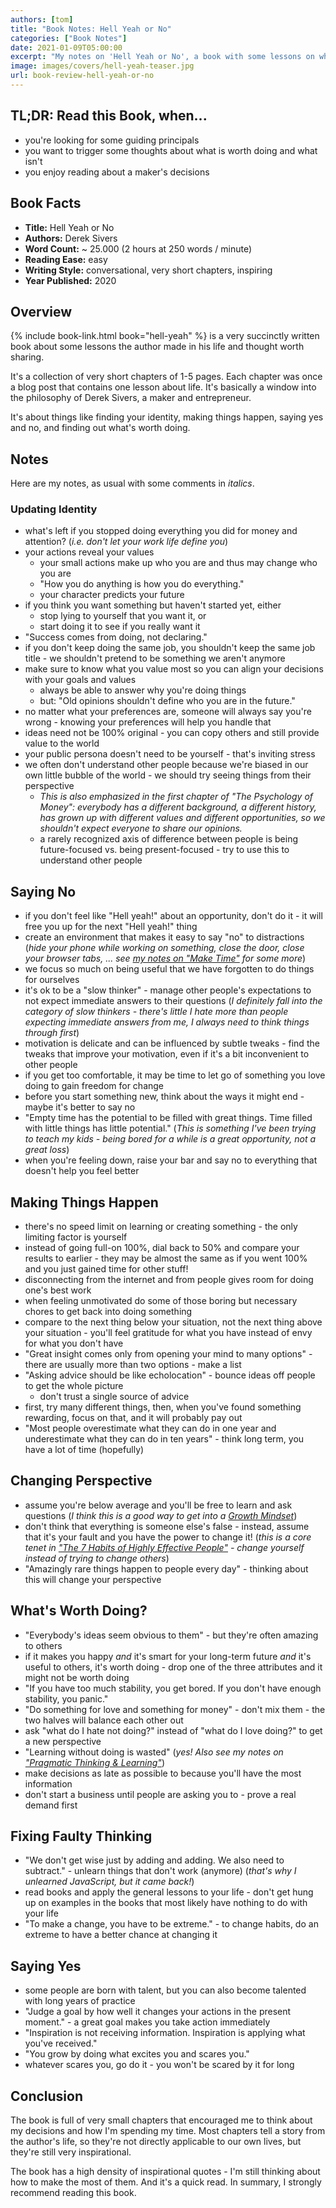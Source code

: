 ```yaml
---
authors: [tom]
title: "Book Notes: Hell Yeah or No"
categories: ["Book Notes"]
date: 2021-01-09T05:00:00
excerpt: "My notes on 'Hell Yeah or No', a book with some lessons on when to say yes and when to say no, among other things."
image: images/covers/hell-yeah-teaser.jpg
url: book-review-hell-yeah-or-no
---
```


## TL;DR: Read this Book, when...

* you're looking for some guiding principals
* you want to trigger some thoughts about what is worth doing and what isn't
* you enjoy reading about a maker's decisions

## Book Facts

* **Title:** Hell Yeah or No
* **Authors:** Derek Sivers
* **Word Count:** ~ 25.000 (2 hours at 250 words / minute)
* **Reading Ease:** easy
* **Writing Style:** conversational, very short chapters, inspiring
* **Year Published:** 2020 

## Overview

{% include book-link.html book="hell-yeah" %} is a very succinctly written book about some lessons the author made in his life and thought worth sharing.

It's a collection of very short chapters of 1-5 pages. Each chapter was once a blog post that contains one lesson about life. It's basically a window into the philosophy of Derek Sivers, a maker and entrepreneur.

It's about things like finding your identity, making things happen, saying yes and no, and finding out what's worth doing.

## Notes

Here are my notes, as usual with some comments in *italics*.

### Updating Identity

* what's left if you stopped doing everything you did for money and attention? (*i.e. don't let your work life define you*)
* your actions reveal your values
  * your small actions make up who you are and thus may change who you are
  * "How you do anything is how you do everything." 
  * your character predicts your future
* if you think you want something but haven't started yet, either 
  * stop lying to yourself that you want it, or 
  * start doing it to see if you really want it
* "Success comes from doing, not declaring."
* if you don't keep doing the same job, you shouldn't keep the same job title - we shouldn't pretend to be something we aren't anymore
* make sure to know what you value most so you can align your decisions with your goals and values
  * always be able to answer why you're doing things
  * but: "Old opinions shouldn't define who you are in the future."
* no matter what your preferences are, someone will always say you're wrong - knowing your preferences will help you handle that
* ideas need not be 100% original - you can copy others and still provide value to the world
* your public persona doesn't need to be yourself - that's inviting stress
* we often don't understand other people because we're biased in our own little bubble of the world - we should try seeing things from their perspective
  * *This is also emphasized in the first chapter of "The Psychology of Money": everybody has a different background, a different history, has grown up with different values and different opportunities, so we shouldn't expect everyone to share our opinions.*
  * a rarely recognized axis of difference between people is being future-focused vs. being present-focused - try to use this to understand other people

## Saying No

* if you don't feel like "Hell yeah!" about an opportunity, don't do it - it will free you up for the next "Hell yeah!" thing
* create an environment that makes it easy to say "no" to distractions (*hide your phone while working on something, close the door, close your browser tabs, ... see [my notes on "Make Time"](/book-review-make-time/) for some more*)
* we focus so much on being useful that we have forgotten to do things for ourselves
* it's ok to be a "slow thinker" - manage other people's expectations to not expect immediate answers to their questions (*I definitely fall into the category of slow thinkers - there's little I hate more than people expecting immediate answers from me, I always need to think things through first*)
* motivation is delicate and can be influenced by subtle tweaks - find the tweaks that improve your motivation, even if it's a bit inconvenient to other people
* if you get too comfortable, it may be time to let go of something you love doing to gain freedom for change
* before you start something new, think about the ways it might end - maybe it's better to say no
* "Empty time has the potential to be filled with great things. Time filled with little things has little potential." (*This is something I've been trying to teach my kids - being bored for a while is a great opportunity, not a great loss*)
* when you're feeling down, raise your bar and say no to everything that doesn't help you feel better

## Making Things Happen

* there's no speed limit on learning or creating something - the only limiting factor is yourself
* instead of going full-on 100%, dial back to 50% and compare your results to earlier - they may be almost the same as if you went 100% and you just gained time for other stuff!
* disconnecting from the internet and from people gives room for doing one's best work
* when feeling unmotivated do some of those boring but necessary chores to get back into doing something
* compare to the next thing below your situation, not the next thing above your situation - you'll feel gratitude for what you have instead of envy for what you don't have
* "Great insight comes only from opening your mind to many options" - there are usually more than two options - make a list
* "Asking advice should be like echolocation" - bounce ideas off people to get the whole picture
  * don't trust a single source of advice
* first, try many different things, then, when you've found something rewarding, focus on that, and it will probably pay out
* "Most people overestimate what they can do in one year and underestimate what they can do in ten years" - think long term, you have a lot of time (hopefully)

## Changing Perspective

* assume you're below average and you'll be free to learn and ask questions (*I think this is a good way to get into a [Growth Mindset](/book-review-mindset/)*)
* don't think that everything is someone else's false - instead, assume that it's your fault and you have the power to change it! (*this is a core tenet in ["The 7 Habits of Highly Effective People"](/book-review-7-habits/) - change yourself instead of trying to change others*)
* "Amazingly rare things happen to people every day" - thinking about this will change your perspective

## What's Worth Doing?

* "Everybody's ideas seem obvious to them" - but they're often amazing to others
* if it makes you happy *and* it's smart for your long-term future *and* it's useful to others, it's worth doing - drop one of the three attributes and it might not be worth doing
* "If you have too much stability, you get bored. If you don't have enough stability, you panic." 
* "Do something for love and something for money" - don't mix them - the two halves will balance each other out
* ask "what do I hate not doing?" instead of "what do I love doing?" to get a new perspective
* "Learning without doing is wasted" (*yes! Also see my notes on ["Pragmatic Thinking & Learning"](/book-review-pragmatic-thinking/)*)
* make decisions as late as possible to because you'll have the most information
* don't start a business until people are asking you to - prove a real demand first

## Fixing Faulty Thinking

* "We don't get wise just by adding and adding. We also need to subtract." - unlearn things that don't work (anymore) (*that's why I unlearned JavaScript, but it came back!*)
* read books and apply the general lessons to your life - don't get hung up on examples in the books that most likely have nothing to do with your life
* "To make a change, you have to be extreme." - to change habits, do an extreme to have a better chance at changing it

## Saying Yes

* some people are born with talent, but you can also become talented with long years of practice
* "Judge a goal by how well it changes your actions in the present moment." - a great goal makes you take action immediately
* "Inspiration is not receiving information. Inspiration is applying what you've received."
* "You grow by doing what excites you and scares you."
* whatever scares you, go do it - you won't be scared by it for long

## Conclusion

The book is full of very small chapters that encouraged me to think about my decisions and how I'm spending my time. Most chapters tell a story from the author's life, so they're not directly applicable to our own lives, but they're still very inspirational. 

The book has a high density of inspirational quotes - I'm still thinking about how to make the most of them. And it's a quick read. In summary, I strongly recommend reading this book.